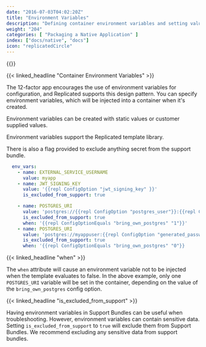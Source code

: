 ```yaml
---
date: "2016-07-03T04:02:20Z"
title: "Environment Variables"
description: "Defining container environment variables and setting values dynamically"
weight: "204"
categories: [ "Packaging a Native Application" ]
index: ["docs/native", "docs"]
icon: "replicatedCircle"
---
```


{{<legacynotice name="native">}}

{{< linked_headline "Container Environment Variables" >}}

The 12-factor app encourages the use of environment variables for configuration, and Replicated supports this design pattern. You can specify
environment variables, which will be injected into a container when it's created.

Environment variables can be created with static values or customer supplied values.

Environment variables support the Replicated template library.

There is also a flag provided to exclude anything secret from the support bundle.

```yaml
  env_vars:
    - name: EXTERNAL_SERVICE_USERNAME
      value: myapp
    - name: JWT_SIGNING_KEY
      value: '{{repl ConfigOption "jwt_signing_key" }}'
      is_excluded_from_support: true

    - name: POSTGRES_URI
      value: 'postgres://{{repl ConfigOption "postgres_user"}}:{{repl ConfigOption "postgres_pass"}}@{{repl ConfigOption "postgres_host"}}:5432'
      is_excluded_from_support: true
      when: '{{repl ConfigOptionEquals "bring_own_postgres" "1"}}'
    - name: POSTGRES_URI
      value: 'postgres://myappuser:{{repl ConfigOption "generated_password"}}@{{repl NodePrivateIPAddress "DB" "postgres"}}:5432'
      is_excluded_from_support: true
      when: '{{repl ConfigOptionEquals "bring_own_postgres" "0"}}
```

{{< linked_headline "when" >}}

The `when` attribute will cause an environment variable not to be injected when the template evaluates to false. In the above example, only one `POSTGRES_URI` variable will be set in the container, depending on the value of the `bring_own_postgres` config option.

{{< linked_headline "is_excluded_from_support" >}}

Having environment variables in Support Bundles can be useful when troubleshooting. However, environment variables can contain sensitive data.  Setting `is_excluded_from_support` to `true` will exclude them from Support Bundles. We recommend excluding any sensitive data from support bundles.
